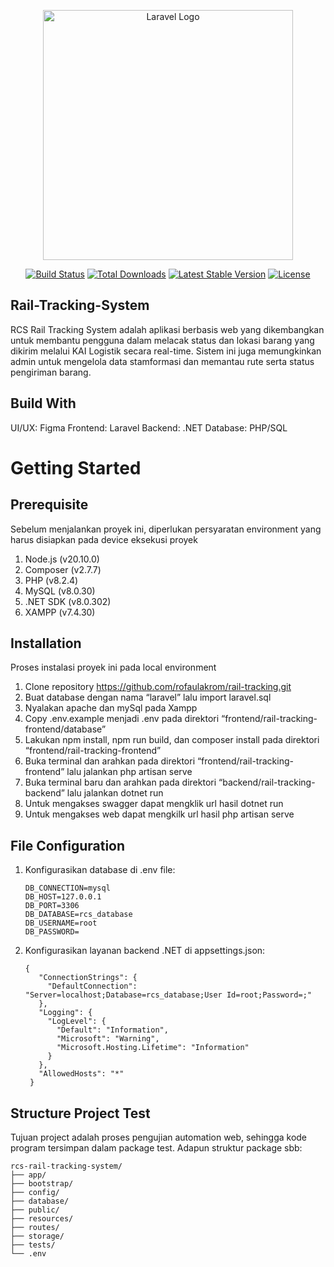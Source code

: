 <p align="center"><a href="https://laravel.com" target="_blank"><img src="https://raw.githubusercontent.com/laravel/art/master/logo-lockup/5%20SVG/2%20CMYK/1%20Full%20Color/laravel-logolockup-cmyk-red.svg" width="400" alt="Laravel Logo"></a></p>

<p align="center">
<a href="https://github.com/laravel/framework/actions"><img src="https://github.com/laravel/framework/workflows/tests/badge.svg" alt="Build Status"></a>
<a href="https://packagist.org/packages/laravel/framework"><img src="https://img.shields.io/packagist/dt/laravel/framework" alt="Total Downloads"></a>
<a href="https://packagist.org/packages/laravel/framework"><img src="https://img.shields.io/packagist/v/laravel/framework" alt="Latest Stable Version"></a>
<a href="https://packagist.org/packages/laravel/framework"><img src="https://img.shields.io/packagist/l/laravel/framework" alt="License"></a>
</p>

## Rail-Tracking-System

RCS Rail Tracking System adalah aplikasi berbasis web yang dikembangkan untuk membantu pengguna dalam melacak status dan lokasi barang yang dikirim melalui KAI Logistik secara real-time. Sistem ini juga memungkinkan admin untuk mengelola data stamformasi dan memantau rute serta status pengiriman barang.

## Build With

UI/UX: Figma
Frontend: Laravel
Backend: .NET
Database: PHP/SQL

# Getting Started
## Prerequisite

Sebelum menjalankan proyek ini, diperlukan persyaratan environment yang harus disiapkan pada device eksekusi proyek
1. Node.js (v20.10.0)
2. Composer (v2.7.7)
3. PHP (v8.2.4)
4. MySQL (v8.0.30)
5. .NET SDK (v8.0.302)
6. XAMPP (v7.4.30)

## Installation

Proses instalasi proyek ini pada local environment
1. Clone repository https://github.com/rofaulakrom/rail-tracking.git 
2. Buat database dengan nama “laravel” lalu import laravel.sql
3. Nyalakan apache dan mySql pada Xampp
4. Copy .env.example menjadi .env pada direktori “frontend/rail-tracking-frontend/database”
5. Lakukan npm install, npm run build,  dan composer install pada direktori “frontend/rail-tracking-frontend” 
6. Buka terminal dan arahkan pada direktori “frontend/rail-tracking-frontend” lalu jalankan php artisan serve 
7. Buka terminal baru dan arahkan pada direktori “backend/rail-tracking-backend” lalu jalankan dotnet run
8. Untuk mengakses swagger dapat mengklik url hasil dotnet run
9. Untuk mengakses web dapat mengkilk url hasil php artisan serve

## File Configuration

1. Konfigurasikan database di .env file:
   ```
   DB_CONNECTION=mysql
   DB_HOST=127.0.0.1
   DB_PORT=3306
   DB_DATABASE=rcs_database
   DB_USERNAME=root
   DB_PASSWORD=
   ```
2. Konfigurasikan layanan backend .NET di appsettings.json:
   ```
   {
      "ConnectionStrings": {
        "DefaultConnection": "Server=localhost;Database=rcs_database;User Id=root;Password=;"
      },
      "Logging": {
        "LogLevel": {
          "Default": "Information",
          "Microsoft": "Warning",
          "Microsoft.Hosting.Lifetime": "Information"
        }
      },
      "AllowedHosts": "*"
    }
   ```

## Structure Project Test

Tujuan project adalah proses pengujian automation web, sehingga kode program tersimpan dalam package test. Adapun struktur package sbb:

```
rcs-rail-tracking-system/
├── app/
├── bootstrap/
├── config/
├── database/
├── public/
├── resources/
├── routes/
├── storage/
├── tests/
└── .env
```
 
